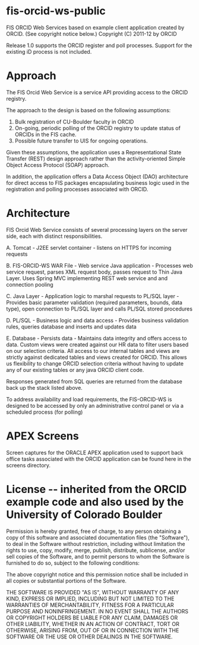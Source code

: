fis-orcid-ws-public
===================

FIS ORCID Web Services based on example client application created by
ORCID. (See copyright notice below.)
Copyright (C) 2011-12 by ORCID

Release 1.0 supports the ORCID register and poll processes. Support for
the existing iD process is not included.

Approach
===================

The FIS Orcid Web Service is a service API providing access to
the ORCID registry.

The approach to the design is based on the following assumptions:

   1. Bulk registration of CU-Boulder faculty in ORCID
   2. On-going, periodic polling of the ORCID registry to update
      status of ORCIDs in the FIS cache.
   3. Possible future transfer to UIS for ongoing operations.

Given these assumptions, the application uses a Representational State Transfer
(REST) design approach rather than the activity-oriented Simple Object Access
Protocol (SOAP) approach.

In addition, the application offers a Data Access Object (DAO) architecture for
direct access to FIS packages encapsulating business logic used in the
registration and polling processes associated with ORCID.

Architecture
===================

FIS Orcid Web Service consists of several processing layers on the server side,
each with distinct responsibilities.

A. Tomcat - J2EE servlet container - listens on HTTPS for incoming requests

B. FIS-ORCID-WS WAR File - Web service Java application - Processes web service
request, parses XML request body, passes request to Thin Java Layer. Uses
Spring MVC implementing REST web service and and connection pooling

C. Java Layer - Application logic to marshal requests to PL/SQL layer -
Provides basic parameter validation (required parameters, bounds, data type),
open connection to PL/SQL layer and calls PL/SQL stored procedures

D. PL/SQL - Business logic and data access - Provides business validation rules,
queries database and inserts and updates data

E. Database - Persists data - Maintains data integrity and offers access to data. Custom views were created against our HR data to filter users based on our selection criteria. All access to our internal tables and views are strictly against dedicated tables and views created for ORCID. This allows us flexibility to change ORCID selection criteria without having to update any of our existing tables or any java ORCID client code.

Responses generated from SQL queries are returned from the database back up
the stack listed above.

To address availability and load requirements, the FIS-ORCID-WS is designed to be
accessed by only an administrative control panel or via a scheduled process (for
polling)

APEX Screens
===================

Screen captures for the ORACLE APEX application used to support back office
tasks associated with the ORCID application can be found here in the screens
directory.


License -- inherited from the ORCID example code and also used by the University of Colorado Boulder
==============================================================================================

Permission is hereby granted, free of charge, to any person obtaining a copy
of this software and associated documentation files (the "Software"), to deal
in the Software without restriction, including without limitation the rights
to use, copy, modify, merge, publish, distribute, sublicense, and/or sell
copies of the Software, and to permit persons to whom the Software is
furnished to do so, subject to the following conditions:

The above copyright notice and this permission notice shall be included in
all copies or substantial portions of the Software.

THE SOFTWARE IS PROVIDED "AS IS", WITHOUT WARRANTY OF ANY KIND, EXPRESS OR
IMPLIED, INCLUDING BUT NOT LIMITED TO THE WARRANTIES OF MERCHANTABILITY,
FITNESS FOR A PARTICULAR PURPOSE AND NONINFRINGEMENT. IN NO EVENT SHALL THE
AUTHORS OR COPYRIGHT HOLDERS BE LIABLE FOR ANY CLAIM, DAMAGES OR OTHER
LIABILITY, WHETHER IN AN ACTION OF CONTRACT, TORT OR OTHERWISE, ARISING FROM,
OUT OF OR IN CONNECTION WITH THE SOFTWARE OR THE USE OR OTHER DEALINGS IN
THE SOFTWARE.
